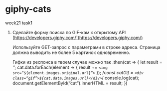 # giphy-cats
week21 task1
1. Сделайте форму поиска по GIF-кам к открытому API [https://developers.giphy.com/](https://developers.giphy.com/) 
    
    Используйте GET-запрос с параметрами в строке адреса. Страница должна выводить не более 5 картинок одновременно.

    Гифки из респонса в твоем случае можно так
.then(cat => {
        let result = ‘’;
        cat.data.forEach(element => {
            result += `<img src=“${element.images.original.url}“>`
        });
        /*const catGif = `
        <div class=“gif”>${cat.data.images.url}</div>
        `*/
        console.log(cat);
        document.getElementById(“cat”).innerHTML = result;
    })